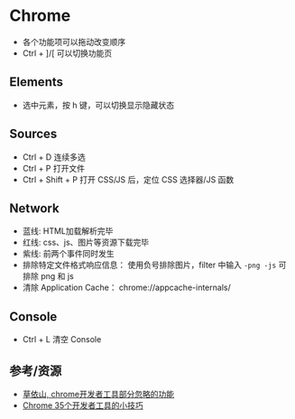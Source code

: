 # Chrome

- 各个功能项可以拖动改变顺序
- Ctrl + ]/[ 可以切换功能页

## Elements

- 选中元素，按 h 键，可以切换显示隐藏状态

## Sources

- Ctrl + D 连续多选
- Ctrl + P 打开文件
- Ctrl + Shift + P 打开 CSS/JS 后，定位 CSS 选择器/JS 函数

## Network

- 蓝线: HTML加载解析完毕
- 红线: css、js、图片等资源下载完毕
- 紫线: 前两个事件同时发生
- 排除特定文件格式响应信息： 使用负号排除图片，filter 中输入 `-png -js` 可排除 png 和 js
- 清除 Application Cache： chrome://appcache-internals/

## Console

- Ctrl + L 清空 Console


## 参考/资源

- [草依山, chrome开发者工具部分忽略的功能](http://jser.me/2015/08/25/chrome%E5%BC%80%E5%8F%91%E8%80%85%E5%B7%A5%E5%85%B7%E9%83%A8%E5%88%86%E5%BF%BD%E7%95%A5%E7%9A%84%E5%8A%9F%E8%83%BD.html)
- [Chrome 35个开发者工具的小技巧](http://www.w3cplus.com/tools/dev-tips.html)